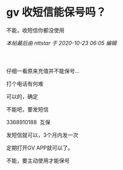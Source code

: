 # gv 收短信能保号吗？


不能，收短信你都没使用

<i class="pstatus"> 本帖最后由 nttstar 于 2020-10-23 06:05 编辑 </i><br />
<br />
<font color="White">充个10美元保号呀</font><br />
<br />
仔细一看原来充值并不能保号...

打个电话有何难

可以的，确定

不能吧，要发短信

3368910188&nbsp;&nbsp;互保

发短信就可以，3个月内发一次<img id="aimg_bZ8xE" onclick="zoom(this, this.src, 0, 0, 0)" class="zoom" src="https://cdn.jsdelivr.net/gh/hishis/forum-master/public/images/patch.gif" onmouseover="img_onmouseoverfunc(this)" onload="thumbImg(this)" border="0" alt="" />

定期打开GV APP就可以了。

不能，要主动使用才能保号
